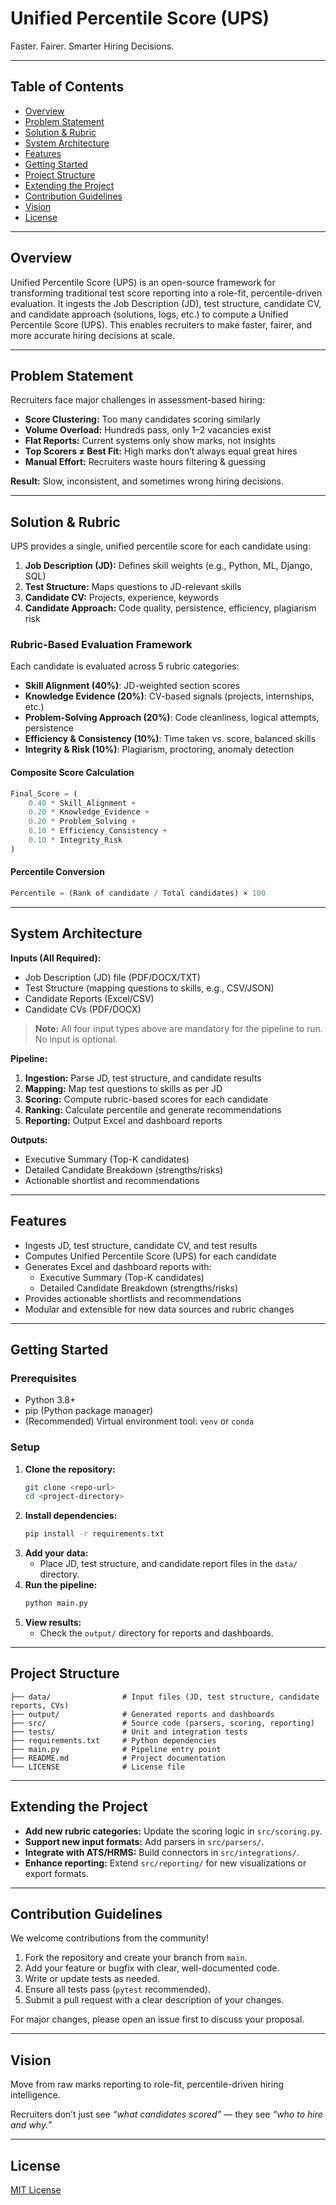 # Unified Percentile Score (UPS)

Faster. Fairer. Smarter Hiring Decisions.

---

## Table of Contents
- [Overview](#overview)
- [Problem Statement](#problem-statement)
- [Solution & Rubric](#solution--rubric)
- [System Architecture](#system-architecture)
- [Features](#features)
- [Getting Started](#getting-started)
- [Project Structure](#project-structure)
- [Extending the Project](#extending-the-project)
- [Contribution Guidelines](#contribution-guidelines)
- [Vision](#vision)
- [License](#license)

---

## Overview
Unified Percentile Score (UPS) is an open-source framework for transforming traditional test score reporting into a role-fit, percentile-driven evaluation. It ingests the Job Description (JD), test structure, candidate CV, and candidate approach (solutions, logs, etc.) to compute a Unified Percentile Score (UPS). This enables recruiters to make faster, fairer, and more accurate hiring decisions at scale.

---

## Problem Statement
Recruiters face major challenges in assessment-based hiring:
- **Score Clustering:** Too many candidates scoring similarly
- **Volume Overload:** Hundreds pass, only 1–2 vacancies exist
- **Flat Reports:** Current systems only show marks, not insights
- **Top Scorers ≠ Best Fit:** High marks don’t always equal great hires
- **Manual Effort:** Recruiters waste hours filtering & guessing

**Result:** Slow, inconsistent, and sometimes wrong hiring decisions.

---

## Solution & Rubric
UPS provides a single, unified percentile score for each candidate using:
1. **Job Description (JD):** Defines skill weights (e.g., Python, ML, Django, SQL)
2. **Test Structure:** Maps questions to JD-relevant skills
3. **Candidate CV:** Projects, experience, keywords
4. **Candidate Approach:** Code quality, persistence, efficiency, plagiarism risk

### Rubric-Based Evaluation Framework
Each candidate is evaluated across 5 rubric categories:
- **Skill Alignment (40%)**: JD-weighted section scores
- **Knowledge Evidence (20%)**: CV-based signals (projects, internships, etc.)
- **Problem-Solving Approach (20%)**: Code cleanliness, logical attempts, persistence
- **Efficiency & Consistency (10%)**: Time taken vs. score, balanced skills
- **Integrity & Risk (10%)**: Plagiarism, proctoring, anomaly detection

#### Composite Score Calculation
```python
Final_Score = (
    0.40 * Skill_Alignment +
    0.20 * Knowledge_Evidence +
    0.20 * Problem_Solving +
    0.10 * Efficiency_Consistency +
    0.10 * Integrity_Risk
)
```

#### Percentile Conversion
```python
Percentile = (Rank of candidate / Total candidates) × 100
```

---

## System Architecture

**Inputs (All Required):**
- Job Description (JD) file (PDF/DOCX/TXT)
- Test Structure (mapping questions to skills, e.g., CSV/JSON)
- Candidate Reports (Excel/CSV)
- Candidate CVs (PDF/DOCX)

> **Note:** All four input types above are mandatory for the pipeline to run. No input is optional.

**Pipeline:**
1. **Ingestion:** Parse JD, test structure, and candidate results
2. **Mapping:** Map test questions to skills as per JD
3. **Scoring:** Compute rubric-based scores for each candidate
4. **Ranking:** Calculate percentile and generate recommendations
5. **Reporting:** Output Excel and dashboard reports

**Outputs:**
- Executive Summary (Top-K candidates)
- Detailed Candidate Breakdown (strengths/risks)
- Actionable shortlist and recommendations

---

## Features
- Ingests JD, test structure, candidate CV, and test results
- Computes Unified Percentile Score (UPS) for each candidate
- Generates Excel and dashboard reports with:
  - Executive Summary (Top-K candidates)
  - Detailed Candidate Breakdown (strengths/risks)
- Provides actionable shortlists and recommendations
- Modular and extensible for new data sources and rubric changes

---

## Getting Started

### Prerequisites
- Python 3.8+
- pip (Python package manager)
- (Recommended) Virtual environment tool: `venv` or `conda`

### Setup
1. **Clone the repository:**
   ```bash
   git clone <repo-url>
   cd <project-directory>
   ```
2. **Install dependencies:**
   ```bash
   pip install -r requirements.txt
   ```
3. **Add your data:**
   - Place JD, test structure, and candidate report files in the `data/` directory.
4. **Run the pipeline:**
   ```bash
   python main.py
   ```
5. **View results:**
   - Check the `output/` directory for reports and dashboards.

---

## Project Structure
```text
├── data/                # Input files (JD, test structure, candidate reports, CVs)
├── output/              # Generated reports and dashboards
├── src/                 # Source code (parsers, scoring, reporting)
├── tests/               # Unit and integration tests
├── requirements.txt     # Python dependencies
├── main.py              # Pipeline entry point
├── README.md            # Project documentation
└── LICENSE              # License file
```

---

## Extending the Project
- **Add new rubric categories:** Update the scoring logic in `src/scoring.py`.
- **Support new input formats:** Add parsers in `src/parsers/`.
- **Integrate with ATS/HRMS:** Build connectors in `src/integrations/`.
- **Enhance reporting:** Extend `src/reporting/` for new visualizations or export formats.

---

## Contribution Guidelines
We welcome contributions from the community!

1. Fork the repository and create your branch from `main`.
2. Add your feature or bugfix with clear, well-documented code.
3. Write or update tests as needed.
4. Ensure all tests pass (`pytest` recommended).
5. Submit a pull request with a clear description of your changes.

For major changes, please open an issue first to discuss your proposal.

---

## Vision
Move from raw marks reporting to role-fit, percentile-driven hiring intelligence.

Recruiters don’t just see *“what candidates scored”* — they see *“who to hire and why.”*

---

## License
[MIT License](LICENSE)

